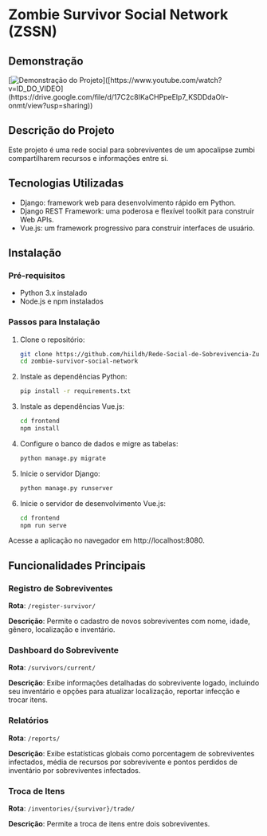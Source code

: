 # Zombie Survivor Social Network (ZSSN)

## Demonstração

[![Demonstração do Projeto]([https://img.youtube.com/vi/ID_DO_VIDEO/maxresdefault.jpg](https://drive.google.com/file/d/17C2c8IKaCHPpeElp7_KSDDdaOIr-onmt/view?usp=sharing))]([https://www.youtube.com/watch?v=ID_DO_VIDEO](https://drive.google.com/file/d/17C2c8IKaCHPpeElp7_KSDDdaOIr-onmt/view?usp=sharing))


## Descrição do Projeto

Este projeto é uma rede social para sobreviventes de um apocalipse zumbi compartilharem recursos e informações entre si.

## Tecnologias Utilizadas

- Django: framework web para desenvolvimento rápido em Python.
- Django REST Framework: uma poderosa e flexível toolkit para construir Web APIs.
- Vue.js: um framework progressivo para construir interfaces de usuário.

## Instalação

### Pré-requisitos

- Python 3.x instalado
- Node.js e npm instalados

### Passos para Instalação

1. Clone o repositório:

   ```bash
   git clone https://github.com/hiildh/Rede-Social-de-Sobrevivencia-Zumbi.git
   cd zombie-survivor-social-network
2. Instale as dependências Python:
    ```bash
    pip install -r requirements.txt
3. Instale as dependências Vue.js:
    ```bash
    cd frontend
    npm install
4. Configure o banco de dados e migre as tabelas:
    ```bash
    python manage.py migrate
5. Inicie o servidor Django:
    ```bash
    python manage.py runserver
6. Inicie o servidor de desenvolvimento Vue.js:
    ```bash
    cd frontend
    npm run serve
Acesse a aplicação no navegador em http://localhost:8080.

## Funcionalidades Principais
### Registro de Sobreviventes
**Rota**: ```/register-survivor/```

**Descrição**: Permite o cadastro de novos sobreviventes com nome, idade, gênero, localização e inventário.

### Dashboard do Sobrevivente
**Rota**: ````/survivors/current/````

**Descrição**: Exibe informações detalhadas do sobrevivente logado, incluindo seu inventário e opções para atualizar localização, reportar infecção e trocar itens.
### Relatórios
**Rota**: ``/reports/``

**Descrição**: Exibe estatísticas globais como porcentagem de sobreviventes infectados, média de recursos por sobrevivente e pontos perdidos de inventário por sobreviventes infectados.
### Troca de Itens
**Rota**: ````/inventories/{survivor}/trade/````

**Descrição**: Permite a troca de itens entre dois sobreviventes.
